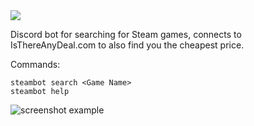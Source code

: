 <img src="http:///kitari.ddns.net/teamcity/app/rest/builds/buildType:(id:SteambotNode_Build)/statusIcon"/>


Discord bot for searching for Steam games, connects to IsThereAnyDeal.com to also find you 
the cheapest price.

Commands:

```
steambot search <Game Name>
steambot help
```

![screenshot example](https://i.imgur.com/q84P4wi.png)
